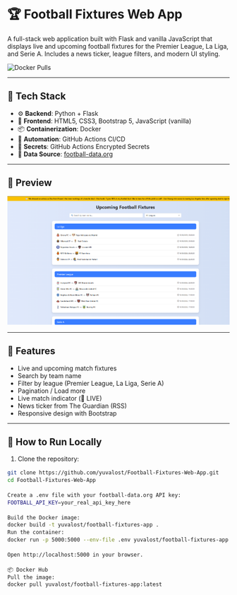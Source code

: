# 🏆 Football Fixtures Web App

A full-stack web application built with Flask and vanilla JavaScript that displays live and upcoming football fixtures for the Premier League, La Liga, and Serie A. Includes a news ticker, league filters, and modern UI styling.

![Docker Pulls](https://img.shields.io/docker/pulls/yuvalost/football-fixtures-app?style=for-the-badge)

---

## 🧰 Tech Stack

- ⚙️ **Backend**: Python + Flask  
- 🎨 **Frontend**: HTML5, CSS3, Bootstrap 5, JavaScript (vanilla)  
- 📦 **Containerization**: Docker  
- 🔁 **Automation**: GitHub Actions CI/CD  
- 🔐 **Secrets**: GitHub Actions Encrypted Secrets  
- 📡 **Data Source**: [football-data.org](https://www.football-data.org/)

---

## 📸 Preview

![App Screenshot](docs/preview.png)

---

## 🚀 Features

- Live and upcoming match fixtures
- Search by team name
- Filter by league (Premier League, La Liga, Serie A)
- Pagination / Load more
- Live match indicator (🔴 LIVE)
- News ticker from The Guardian (RSS)
- Responsive design with Bootstrap

---

## 🧪 How to Run Locally

1. Clone the repository:

```bash
git clone https://github.com/yuvalost/Football-Fixtures-Web-App.git
cd Football-Fixtures-Web-App

Create a .env file with your football-data.org API key:
FOOTBALL_API_KEY=your_real_api_key_here

Build the Docker image:
docker build -t yuvalost/football-fixtures-app .
Run the container:
docker run -p 5000:5000 --env-file .env yuvalost/football-fixtures-app

Open http://localhost:5000 in your browser.

📦 Docker Hub
Pull the image:
docker pull yuvalost/football-fixtures-app:latest